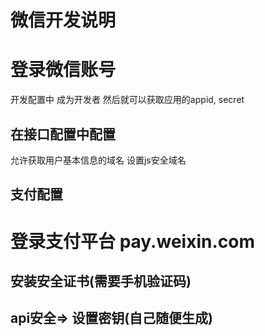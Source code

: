 # 微信开发说明

# 登录微信账号
开发配置中 成为开发者
然后就可以获取应用的appid, secret

## 在接口配置中配置
允许获取用户基本信息的域名
设置js安全域名

## 支付配置



# 登录支付平台 pay.weixin.com
## 安装安全证书(需要手机验证码)
## api安全=> 设置密钥(自己随便生成)
